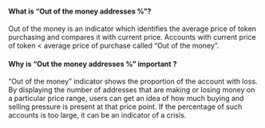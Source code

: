 #### What is “Out of the money addresses %”?

Out of the money is an indicator which identifies the average price of token purchasing and compares it with current price. Accounts with current price of token < average price of purchase called “Out of the money”.

#### Why is “Out the money addresses %” important ?

“Out of the money” indicator shows the proportion of the account with loss. By displaying the number of addresses that are making or losing money on a particular price range, users can get an idea of how much buying and selling pressure is present at that price point. If the percentage of such accounts is too large, it can be an indicator of a crisis.